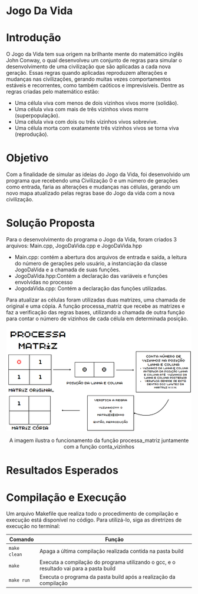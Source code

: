 # Jogo Da Vida

# Introdução
<p>O Jogo da Vida tem sua origem na brilhante mente do matemático inglês John Conway, o qual desenvolveu um conjunto de regras para simular o desenvolvimento de uma civilização que são aplicadas a cada nova geração. Essas regras quando aplicadas reproduzem alterações e mudanças nas civilizações, gerando muitas vezes comportamentos estáveis e recorrentes, como também caóticos e imprevisíveis. Dentre as regras criadas pelo matemático estão: 

- Uma célula viva com menos de dois vizinhos vivos morre (solidão).
- Uma célula viva com mais de três vizinhos vivos morre (superpopulação).
- Uma célula viva com dois ou três vizinhos vivos sobrevive.
- Uma célula morta com exatamente três vizinhos vivos se torna viva (reprodução). </p>

# Objetivo
<p>Com a finalidade de simular as ideias do Jogo da Vida, foi desenvolvido um programa que recebendo uma Civilização 0 e um número de gerações como entrada, faria as alterações e mudanças nas células, gerando um novo mapa atualizado pelas regras base do Jogo da vida com a nova civilização.  </p>

# Solução Proposta
<p>Para o desenvolvimento do programa o Jogo da Vida, foram criados 3 arquivos: Main.cpp, JogoDaVida.cpp e JogoDaVida.hpp

- Main.cpp: contém a abertura dos arquivos de entrada e saída, a leitura do número de gerações pelo usuário, a instanciação da classe JogoDaVida e a chamada de suas funções.
- JogoDaVida.hpp:Contém a declaração das variáveis e funções envolvidas no processo
- JogodaVida.cpp: Contém a declaração das funções utilizadas.

Para atualizar as células foram utilizadas duas matrizes, uma chamada de original e uma cópia. A função processa_matriz que recebe as matrizes e faz a verificação das regras bases, utilizando a chamada de outra função para contar o número de vizinhos de cada célula em determinada posição.
</p>


<div align=center>
<img src="Captura de tela de 2024-03-21 20-13-55.png" width="650px">
</div>
<p  align="center">
A imagem ilustra o funcionamento da função processa_matriz juntamente com a função conta_vizinhos
</p>

# Resultados Esperados


# Compilação e Execução

Um arquivo Makefile que realiza todo o procedimento de compilação e execução está disponível no código. Para utilizá-lo, siga as diretrizes de execução no terminal:


| Comando                |  Função                                                                                           |                     
| -----------------------| ------------------------------------------------------------------------------------------------- |
|  `make clean`          | Apaga a última compilação realizada contida na pasta build                                        |
|  `make`                | Executa a compilação do programa utilizando o gcc, e o resultado vai para a pasta build           |
|  `make run`            | Executa o programa da pasta build após a realização da compilação       
